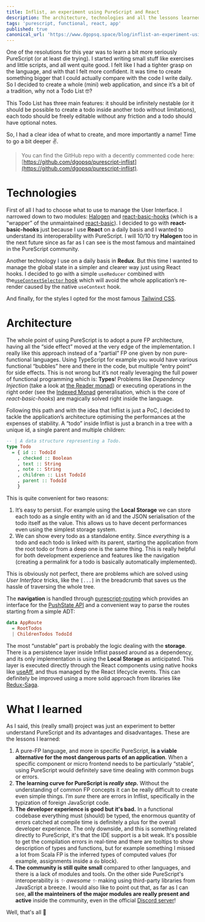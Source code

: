 ```yaml
---
title: Inflist, an experiment using PureScript and React
description: The architecture, technologies and all the lessons learned while making a Todo List in Purescript and React.
tags: 'purescript, functional, react, app'
published: true
canonical_url: 'https://www.dgopsq.space/blog/inflist-an-experiment-using-purescript-and-react'
---
```


One of the resolutions for this year was to learn a bit more seriously PureScript (or at least die trying). I started writing small stuff like exercises and little scripts, and all went quite good. I felt like I had a tighter grasp on the language, and with that I felt more confident. It was time to create something bigger that I could actually compare with the code I write daily. So I decided to create a whole (mini) web application, and since it’s a bit of a tradition, why not a Todo List 🤓?

This Todo List has three main features: it should be infinitely nestable (or it should be possible to create a todo inside another todo without limitations), each todo should be freely editable without any friction and a todo should have optional notes.

So, I had a clear idea of what to create, and more importantly a name! Time to go a bit deeper ✌️.

> You can find the GitHub repo with a decently commented code here: [https://github.com/dgopsq/purescript-inflist](https://github.com/dgopsq/purescript-inflist).

# Technologies

First of all I had to choose what to use to manage the User Interface. I narrowed down to two modules: [Halogen](https://github.com/purescript-halogen/purescript-halogen) and [react-basic-hooks](https://github.com/megamaddu/purescript-react-basic-hooks) (which is a “wrapper” of the unmaintained [react-basic](https://github.com/lumihq/purescript-react-basic)). I decided to go with **react-basic-hooks** just because I use **React** on a daily basis and I wanted to understand its interoperability with PureScript. I will 10/10 try **Halogen** too in the next future since as far as I can see is the most famous and maintained in the PureScript community.

Another technology I use on a daily basis in **Redux**. But this time I wanted to manage the global state in a simpler and clearer way just using React hooks. I decided to go with a simple `useReducer` combined with the[`useContextSelector` hook](https://github.com/dai-shi/use-context-selector) which will avoid the whole application’s re-render caused by the native `useContext` hook.

And finally, for the styles I opted for the most famous [Tailwind CSS](https://tailwindcss.com/).

# Architecture

The whole point of using PureScript is to adopt a pure FP architecture, having all the “side effect” moved at the very edge of the implementation. I really like this approach instead of a “partial” FP one given by non pure-functional languages. Using TypeScript for example you would have various functional “bubbles” here and there in the code, but multiple “entry point” for side effects. This is not wrong but it’s not really leveraging the full power of functional programming which is: **Types**! Problems like *Dependency Injection* (take a look at [the Reader monad](https://mmhaskell.com/monads/reader-writer)) or executing operations in the right order (see the [Indexed Monad](https://qiita.com/kimagure/items/a0ee7313e8c7690bf3f5) generalisation, which is the core of *react-basic-hooks*) are magically solved right inside the language.

Following this path and with the idea that Inflist is just a PoC, I decided to tackle the application’s architecture optimising the performances at the expenses of stability. A “todo” inside Inflist is just a branch in a tree with a unique id, a single parent and multiple children:

```haskell
-- | A data structure representing a Todo.
type Todo
  = { id :: TodoId
    , checked :: Boolean
    , text :: String
    , note :: String
    , children :: List TodoId
    , parent :: TodoId
    }
```

This is quite convenient for two reasons:

1. It’s easy to persist. For example using the **Local Storage** we can store each todo as a single entity with an id and the JSON serialisation of the todo itself as the value. This allows us to have decent performances even using the simplest storage system.
2. We can show every todo as a standalone entity. Since *everything* is a todo and each todo is linked with its parent, starting the application from the root todo or from a deep one is the same thing. This is really helpful for both development experience and features like the navigation (creating a permalink for a todo is basically automatically implemented).

This is obviously not perfect, there are problems which are solved using *User Interface* tricks, like the `[...]` in the breadcrumb that saves us the hassle of traversing the whole tree.

The **navigation** is handled through [purescript-routing](https://github.com/purescript-contrib/purescript-routing) which provides an interface for the [PushState API](https://developer.mozilla.org/en-US/docs/Web/API/History/pushState) and a convenient way to parse the routes starting from a simple ADT:

```haskell
data AppRoute
  = RootTodos
  | ChildrenTodos TodoId
```

The most “unstable” part is probably the logic dealing with the **storage**. There is a persistence layer inside Inflist passed around as a dependency, and its only implementation is using the **Local Storage** as anticipated. This layer is executed directly through the React components using native hooks like [useAff](https://github.com/megamaddu/purescript-react-basic-hooks/blob/57ecbe7478a0975783bdc0f0639a851329970947/src/React/Basic/Hooks/Aff.purs#L26-L63), and thus managed by the React lifecycle events. This can definitely be improved using a more solid approach from libraries like [Redux-Saga](https://redux-saga.js.org/).

# What I learned

As I said, this (really small) project was just an experiment to better understand PureScript and its advantages and disadvantages. These are the lessons I learned:

1. A pure-FP language, and more in specific PureScript, **is a viable alternative for the most dangerous parts of an application**. When a specific component or micro frontend needs to be particularly “stable”, using PureScript would definitely save time dealing with common bugs or errors.
2. **The learning curve for PureScript is *really step.*** Without the understanding of common FP concepts it can be really difficult to create even simple things. I’m *sure* there are errors in Inflist, specifically in the typization of foreign JavaScript code.
3. **The developer experience is good but it's bad.** In a functional codebase everything must (should) be typed, the enormous quantity of errors catched at compile time is definitely a plus for the overall developer experience. The only downside, and this is something related directly to PureScript, it's that the IDE support is a bit weak. It's possible to get the compilation errors in real-time and there are tooltips to show description of types and functions, but for example something I missed a lot from Scala FP is the inferred types of computed values (for example, assignments inside a `do` block).
4. **The community is still quite small** compared to other languages, and there is a lack of modules and tools. On the other side PureScript's interoperability is *✨ awesome ✨* making using third-party libraries from JavaScript a breeze. I would also like to point out that, as far as I can see, **all the mainteiners of the major modules are really present and active** inside the community, even in the official [Discord server](https://purescript.org/chat)!

Well, that's all 🙏